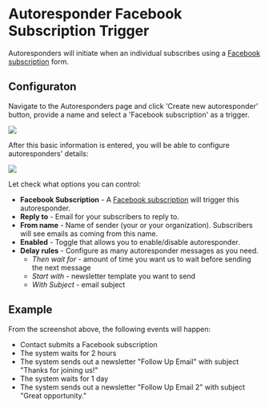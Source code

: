 # Autoresponder Facebook Subscription Trigger

Autoresponders will initiate when an individual subscribes using a [Facebook subscription](/kb/facebook-subscriptions) form. 

## Configuraton 

Navigate to the Autoresponders page and click 'Create new autoresponder' button, provide a name and select a 'Facebook subscription' as a trigger.

![](images/autoresponders/responder_5.png)

After this basic information is entered, you will be able to configure autoresponders' details:

![](images/autoresponders/responder_6.png)

Let check what options you can control:

* **Facebook Subscription** - A [Facebook subscription](/kb/facebook-subscriptions) will trigger this autoresponder. 
* **Reply to** - Email for your subscribers to reply to.
* **From name** - Name of sender (your or your organization). Subscribers will see emails as coming from this name.
* **Enabled** - Toggle that allows you to enable/disable autoresponder.
* **Delay rules** - Configure as many autoresponder messages as you need. 
    * _Then wait for_ - amount of time you want us to wait before sending the next message
    * _Start with_ - newsletter template you want to send
    * _With Subject_ - email subject

## Example

From the screenshot above, the following events will happen: 

* Contact submits a Facebook subscription
* The system waits for 2 hours
* The system sends out a newsletter "Follow Up Email" with subject "Thanks for joining us!"
* The system waits for 1 day 
* The system sends out a newsletter "Follow Up Email 2" with subject "Great opportunity."

 

